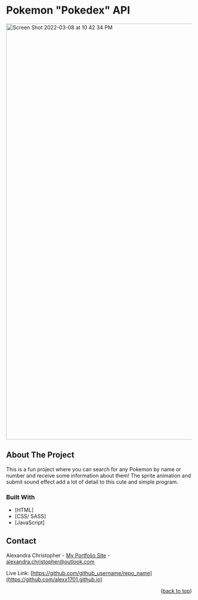 # Pokemon "Pokedex" API

<div id="top"></div><img width="1126" alt="Screen Shot 2022-03-08 at 10 42 34 PM" src="https://user-images.githubusercontent.com/92756383/157733724-9442fb89-5cea-45db-934b-bd5284c40723.png">

<!--
*** Thanks for checking out the Best-README-Template. If you have a suggestion
*** that would make this better, please fork the repo and create a pull request
*** or simply open an issue with the tag "enhancement".
*** Don't forget to give the project a star!
*** Thanks again! Now go create something AMAZING! :D
-->



<!-- ABOUT THE PROJECT -->
## About The Project


This is a fun project where you can search for any Pokemon by name or number and receive some information about them! The sprite animation and submit sound effect add a lot of detail to this cute and simple program.

### Built With

* [HTML]
* [CSS/ SASS]
* [JavaScript]




<!-- CONTACT -->
## Contact

Alexandra Christopher - [My Portfolio Site](https://alexmchris.com/projects) - alexandra.christopher@outlook.com

Live Link: [https://github.com/github_username/repo_name](https://github.com/alexx1701.github.io)

<p align="right">(<a href="#top">back to top</a>)</p>




<!-- MARKDOWN LINKS & IMAGES -->
<!-- https://www.markdownguide.org/basic-syntax/#reference-style-links -->
[contributors-shield]: https://img.shields.io/github/contributors/github_username/repo_name.svg?style=for-the-badge
[contributors-url]: https://github.com/github_username/repo_name/graphs/contributors
[forks-shield]: https://img.shields.io/github/forks/github_username/repo_name.svg?style=for-the-badge
[forks-url]: https://github.com/github_username/repo_name/network/members
[stars-shield]: https://img.shields.io/github/stars/github_username/repo_name.svg?style=for-the-badge
[stars-url]: https://github.com/github_username/repo_name/stargazers
[issues-shield]: https://img.shields.io/github/issues/github_username/repo_name.svg?style=for-the-badge
[issues-url]: https://github.com/github_username/repo_name/issues
[license-shield]: https://img.shields.io/github/license/github_username/repo_name.svg?style=for-the-badge
[license-url]: https://github.com/github_username/repo_name/blob/master/LICENSE.txt
[linkedin-shield]: https://img.shields.io/badge/-LinkedIn-black.svg?style=for-the-badge&logo=linkedin&colorB=555
[linkedin-url]: https://linkedin.com/in/linkedin_username
[product-screenshot]: images/screenshot.png
